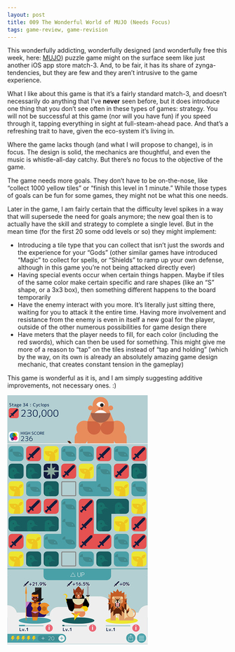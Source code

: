 ```yaml
---
layout: post
title: 009 The Wonderful World of MUJO (Needs Focus)
tags: game-review, game-revision
---
```

This wonderfully addicting, wonderfully designed (and wonderfully free this week, here: [MUJO](https://itunes.apple.com/us/app/mujo/id882416288?mt=8 "MUJO")) puzzle game might on the surface seem like just another iOS app store match-3.  And, to be fair, it has its share of zynga-tendencies, but they are few and they aren’t intrusive to the game experience.

What I like about this game is that it’s a fairly standard match-3, and doesn’t necessarily do anything that I’ve **never** seen before, but it does introduce one thing that you don’t see often in these types of games: strategy.  You will not be successful at this game (nor will you have fun) if you speed through it, tapping everything in sight at full-steam-ahead pace.  And that’s a refreshing trait to have, given the eco-system it’s living in.

Where the game lacks though (and what I will propose to change), is in focus. The design is solid, the mechanics are thoughtful, and even the music is whistle-all-day catchy.  But there’s no focus to the objective of the game.

The game needs more goals.  They don’t have to be on-the-nose, like “collect 1000 yellow tiles” or “finish this level in 1 minute.”  While those types of goals can be fun for some games, they might not be what this one needs. 

Later in the game, I am fairly certain that the difficulty level spikes in a way that will supersede the need for goals anymore; the new goal then is to actually have the skill and strategy to complete a single level.  But in the mean time (for the first 20 some odd levels or so) they might implement:

- Introducing a tile type that you can collect that isn’t just the swords and the experience for your “Gods” (other similar games have introduced “Magic” to collect for spells, or “Shields” to ramp up your own defense, although in this game you’re not being attacked directly ever)
- Having special events occur when certain things happen.  Maybe if tiles of the same color make certain specific and rare shapes (like an “S” shape, or a 3x3 box), then something different happens to the board temporarily
- Have the enemy interact with you more.  It’s literally just sitting there, waiting for you to attack it the entire time.  Having more involvement and resistance from the enemy is even in itself a new goal for the player, outside of the other numerous possibilities for game design there
- Have meters that the player needs to fill, for each color (including the red swords), which can then be used for something.  This might give me more of a reason to “tap” on the tiles instead of “tap and holding” (which by the way, on its own is already an absolutely amazing game design mechanic, that creates constant tension in the gameplay)

This game is wonderful as it is, and I am simply suggesting additive improvements, not necessary ones. :)

![mujo](img/games/009_MUJO.jpg "MUJO")